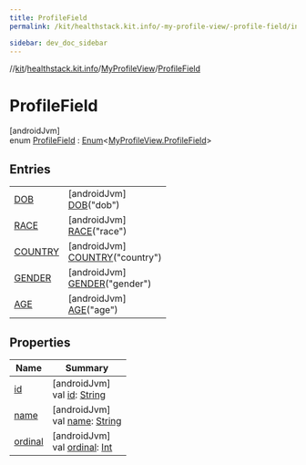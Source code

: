 ```yaml
---
title: ProfileField
permalink: /kit/healthstack.kit.info/-my-profile-view/-profile-field/index.html

sidebar: dev_doc_sidebar
---
```

//[kit](../../../../index.html)/[healthstack.kit.info](../../index.html)/[MyProfileView](../index.html)/[ProfileField](index.html)



# ProfileField



[androidJvm]\
enum [ProfileField](index.html) : [Enum](https://kotlinlang.org/api/latest/jvm/stdlib/kotlin/-enum/index.html)&lt;[MyProfileView.ProfileField](index.html)&gt;



## Entries


| | |
|---|---|
| [DOB](-d-o-b/index.html) | [androidJvm]<br>[DOB](-d-o-b/index.html)(&quot;dob&quot;) |
| [RACE](-r-a-c-e/index.html) | [androidJvm]<br>[RACE](-r-a-c-e/index.html)(&quot;race&quot;) |
| [COUNTRY](-c-o-u-n-t-r-y/index.html) | [androidJvm]<br>[COUNTRY](-c-o-u-n-t-r-y/index.html)(&quot;country&quot;) |
| [GENDER](-g-e-n-d-e-r/index.html) | [androidJvm]<br>[GENDER](-g-e-n-d-e-r/index.html)(&quot;gender&quot;) |
| [AGE](-a-g-e/index.html) | [androidJvm]<br>[AGE](-a-g-e/index.html)(&quot;age&quot;) |


## Properties


| Name | Summary |
|---|---|
| [id](id.html) | [androidJvm]<br>val [id](id.html): [String](https://kotlinlang.org/api/latest/jvm/stdlib/kotlin/-string/index.html) |
| [name](../../../healthstack.kit.ui.util/-interaction-type/-n-o-t-h-i-n-g/index.html#-372974862%2FProperties%2F-106109196) | [androidJvm]<br>val [name](../../../healthstack.kit.ui.util/-interaction-type/-n-o-t-h-i-n-g/index.html#-372974862%2FProperties%2F-106109196): [String](https://kotlinlang.org/api/latest/jvm/stdlib/kotlin/-string/index.html) |
| [ordinal](../../../healthstack.kit.ui.util/-interaction-type/-n-o-t-h-i-n-g/index.html#-739389684%2FProperties%2F-106109196) | [androidJvm]<br>val [ordinal](../../../healthstack.kit.ui.util/-interaction-type/-n-o-t-h-i-n-g/index.html#-739389684%2FProperties%2F-106109196): [Int](https://kotlinlang.org/api/latest/jvm/stdlib/kotlin/-int/index.html) |

